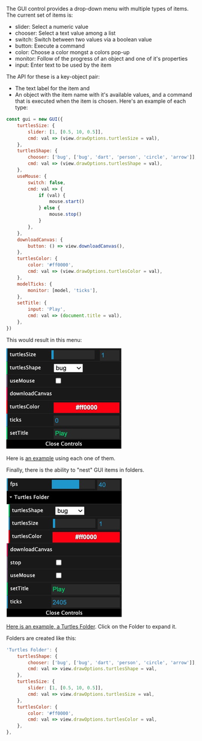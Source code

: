 The GUI control provides a drop-down menu with multiple types of items.
The current set of items is:

-   slider: Select a numeric value
-   chooser: Select a text value among a list
-   switch: Switch between two values via a boolean value
-   button: Execute a command
-   color: Choose a color mongst a colors pop-up
-   monitor: Follow of the progress of an object and one of it's properties
-   input: Enter text to be used by the item

The API for these is a key-object pair:

-   The text label for the item and
-   An object with the item name with it's available values, and a command
    that is executed when the item is chosen. Here's an example of each type:

```javascript
const gui = new GUI({
    turtlesSize: {
        slider: [1, [0.5, 10, 0.5]],
        cmd: val => (view.drawOptions.turtlesSize = val),
    },
    turtlesShape: {
        chooser: ['bug', ['bug', 'dart', 'person', 'circle', 'arrow']],
        cmd: val => (view.drawOptions.turtlesShape = val),
    },
    useMouse: {
        switch: false,
        cmd: val => {
            if (val) {
                mouse.start()
            } else {
                mouse.stop()
            }
        },
    },
    downloadCanvas: {
        button: () => view.downloadCanvas(),
    },
    turtlesColor: {
        color: '#ff0000',
        cmd: val => (view.drawOptions.turtlesColor = val),
    },
    modelTicks: {
        monitor: [model, 'ticks'],
    },
    setTitle: {
        input: 'Play',
        cmd: val => (document.title = val),
    },
})
```

This would result in this menu:

![Image](/config/cleantheme/static/GuiDropdown.jpg)

Here is [an example](https://agentscript.org/mvc/helloGui.html) using each one of them.

Finally, there is the ability to "nest" GUI items in folders.

![Image](/config/cleantheme/static/GuiFolder.jpg)

[Here is an example, a Turtles Folder](https://agentscript.org/mvc/gui.html). Click on the Folder to expand it.

Folders are created like this:

```javascript
'Turtles Folder': {
    turtlesShape: {
        chooser: ['bug', ['bug', 'dart', 'person', 'circle', 'arrow']],
        cmd: val => view.drawOptions.turtlesShape = val,
    },
    turtlesSize: {
        slider: [1, [0.5, 10, 0.5]],
        cmd: val => view.drawOptions.turtlesSize = val,
    },
    turtlesColor: {
        color: '#ff0000',
        cmd: val => view.drawOptions.turtlesColor = val,
    },
},
```
